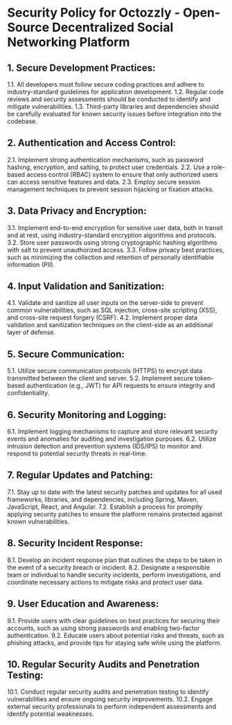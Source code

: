 # Security Policy for Octozzly - Open-Source Decentralized Social Networking Platform

## 1. Secure Development Practices:
   1.1. All developers must follow secure coding practices and adhere to industry-standard guidelines for application development.
   1.2. Regular code reviews and security assessments should be conducted to identify and mitigate vulnerabilities.
   1.3. Third-party libraries and dependencies should be carefully evaluated for known security issues before integration into the codebase.

## 2. Authentication and Access Control:
   2.1. Implement strong authentication mechanisms, such as password hashing, encryption, and salting, to protect user credentials.
   2.2. Use a role-based access control (RBAC) system to ensure that only authorized users can access sensitive features and data.
   2.3. Employ secure session management techniques to prevent session hijacking or fixation attacks.

## 3. Data Privacy and Encryption:
   3.1. Implement end-to-end encryption for sensitive user data, both in transit and at rest, using industry-standard encryption algorithms and protocols.
   3.2. Store user passwords using strong cryptographic hashing algorithms with salt to prevent unauthorized access.
   3.3. Follow privacy best practices, such as minimizing the collection and retention of personally identifiable information (PII).

## 4. Input Validation and Sanitization:
   4.1. Validate and sanitize all user inputs on the server-side to prevent common vulnerabilities, such as SQL injection, cross-site scripting (XSS), and cross-site request forgery (CSRF).
   4.2. Implement proper data validation and sanitization techniques on the client-side as an additional layer of defense.

## 5. Secure Communication:
   5.1. Utilize secure communication protocols (HTTPS) to encrypt data transmitted between the client and server.
   5.2. Implement secure token-based authentication (e.g., JWT) for API requests to ensure integrity and confidentiality.

## 6. Security Monitoring and Logging:
   6.1. Implement logging mechanisms to capture and store relevant security events and anomalies for auditing and investigation purposes.
   6.2. Utilize intrusion detection and prevention systems (IDS/IPS) to monitor and respond to potential security threats in real-time.

## 7. Regular Updates and Patching:
   7.1. Stay up to date with the latest security patches and updates for all used frameworks, libraries, and dependencies, including Spring, Maven, JavaScript, React, and Angular.
   7.2. Establish a process for promptly applying security patches to ensure the platform remains protected against known vulnerabilities.

## 8. Security Incident Response:
   8.1. Develop an incident response plan that outlines the steps to be taken in the event of a security breach or incident.
   8.2. Designate a responsible team or individual to handle security incidents, perform investigations, and coordinate necessary actions to mitigate risks and protect user data.

## 9. User Education and Awareness:
   9.1. Provide users with clear guidelines on best practices for securing their accounts, such as using strong passwords and enabling two-factor authentication.
   9.2. Educate users about potential risks and threats, such as phishing attacks, and provide tips for staying safe while using the platform.

## 10. Regular Security Audits and Penetration Testing:
   10.1. Conduct regular security audits and penetration testing to identify vulnerabilities and ensure ongoing security improvements.
   10.2. Engage external security professionals to perform independent assessments and identify potential weaknesses.
